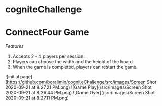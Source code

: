 # cogniteChallenge
# ConnectFour Game
*Features*
1. Accepts 2 - 4 players per session.
2. Players can choose the width and the height of the board.
3. When the game is completed, players can restart the game.

![initial page](https://github.com/borajimin/cogniteChallenge/src/images/Screen Shot 2020-09-21 at 8.27.21 PM.png)
![Game Play](/src/images/Screen Shot 2020-09-21 at 8.26.44 PM.png)
![Game Over](/src/images/Screen Shot 2020-09-21 at 8.27.11 PM.png)
